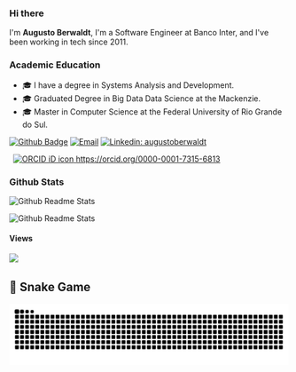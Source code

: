 ### Hi there 

I'm **Augusto Berwaldt**,  I'm a Software Engineer at Banco Inter, and I've been working in tech since 2011. 

### Academic Education
- 🎓  I have a degree in Systems Analysis and Development.
- 🎓  Graduated Degree in Big Data Data Science at the Mackenzie.
- 🎓  Master in Computer Science at the Federal University of Rio Grande do Sul.



[![Github Badge](https://img.shields.io/badge/-Github-000?style=flat-square&logo=Github&logoColor=white&link=https://github.com/augustoberwaldt/)](https://github.com/augustoberwaldt/)
[![Email](https://img.shields.io/badge/-Email-D14836?style=flat-square&logo=gmail&logoColor=white)](mailto:augusto.berwaldt@gmail.com)
[![Linkedin: augustoberwaldt](https://img.shields.io/badge/-Linkedin-blue?style=flat-square&logo=Linkedin&logoColor=white&link=https://www.linkedin.com/in/augusto-berwaldt/)](https://www.linkedin.com/in/augusto-berwaldt/)

  <a
    id="cy-effective-orcid-url"
    class="underline"
     href="https://orcid.org/0000-0001-7315-6813"
     target="orcid.widget"
     rel="me noopener noreferrer"
     style="vertical-align: top">
     <img
        src="https://orcid.org/sites/default/files/images/orcid_16x16.png"
        style="width: 1em; margin-inline-start: 0.5em"
        alt="ORCID iD icon"/>
      https://orcid.org/0000-0001-7315-6813
    </a>

    
### Github Stats  
![Github Readme Stats](https://github-readme-stats.vercel.app/api?username=augustoberwaldt&show_icons=true&count_private=true)  

![Github Readme Stats](https://github-readme-stats.vercel.app/api/top-langs/?username=augustoberwaldt)  


#### Views  
![](https://komarev.com/ghpvc/?username=augustoberwaldt&color=blue)


## 🐍 Snake Game
![snake gif](https://github.com/eliseufesantos/eliseufesantos/blob/output/github-snake-dark.svg?palette=github-dark)


<!--
**augustoberwaldt/augustoberwaldt** is a ✨ _special_ ✨ repository because its `README.md` (this file) appears on your GitHub profile.

Here are some ideas to get you started:

- 🔭 I’m currently working on ...
- 🌱 I’m currently learning ...
- 👯 I’m looking to collaborate on ...
- 🤔 I’m looking for help with ...
- 💬 Ask me about ...
- 📫 How to reach me: ...
- 😄 Pronouns: ...
- ⚡ Fun fact: ...
-->
